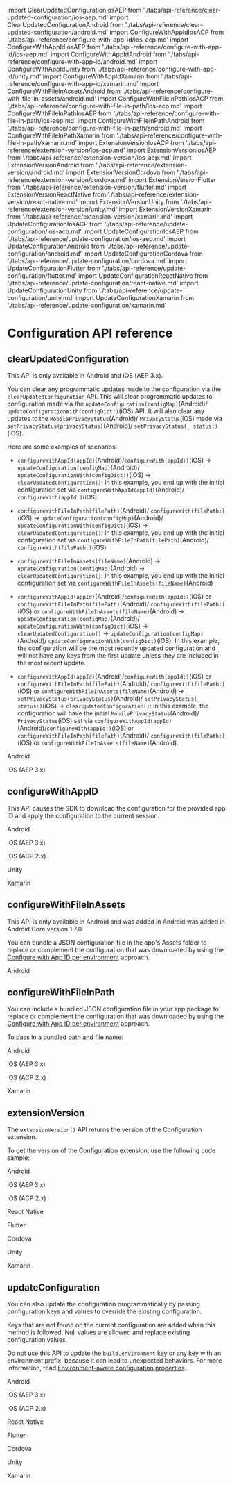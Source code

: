 import ClearUpdatedConfigurationIosAEP from './tabs/api-reference/clear-updated-configuration/ios-aep.md'
import ClearUpdatedConfigurationAndroid from './tabs/api-reference/clear-updated-configuration/android.md'
import ConfigureWithAppIdIosACP from './tabs/api-reference/configure-with-app-id/ios-acp.md'
import ConfigureWithAppIdIosAEP from './tabs/api-reference/configure-with-app-id/ios-aep.md'
import ConfigureWithAppIdAndroid from './tabs/api-reference/configure-with-app-id/android.md'
import ConfigureWithAppIdUnity from './tabs/api-reference/configure-with-app-id/unity.md'
import ConfigureWithAppIdXamarin from './tabs/api-reference/configure-with-app-id/xamarin.md'
import ConfigureWithFileInAssetsAndroid from './tabs/api-reference/configure-with-file-in-assets/android.md'
import ConfigureWithFileInPathIosACP from './tabs/api-reference/configure-with-file-in-path/ios-acp.md'
import ConfigureWithFileInPathIosAEP from './tabs/api-reference/configure-with-file-in-path/ios-aep.md'
import ConfigureWithFileInPathAndroid from './tabs/api-reference/configure-with-file-in-path/android.md'
import ConfigureWithFileInPathXamarin from './tabs/api-reference/configure-with-file-in-path/xamarin.md'
import ExtensionVersionIosACP from './tabs/api-reference/extension-version/ios-acp.md'
import ExtensionVersionIosAEP from './tabs/api-reference/extension-version/ios-aep.md'
import ExtensionVersionAndroid from './tabs/api-reference/extension-version/android.md'
import ExtensionVersionCordova from './tabs/api-reference/extension-version/cordova.md'
import ExtensionVersionFlutter from './tabs/api-reference/extension-version/flutter.md'
import ExtensionVersionReactNative from './tabs/api-reference/extension-version/react-native.md'
import ExtensionVersionUnity from './tabs/api-reference/extension-version/unity.md'
import ExtensionVersionXamarin from './tabs/api-reference/extension-version/xamarin.md'
import UpdateConfigurationIosACP from './tabs/api-reference/update-configuration/ios-acp.md'
import UpdateConfigurationIosAEP from './tabs/api-reference/update-configuration/ios-aep.md'
import UpdateConfigurationAndroid from './tabs/api-reference/update-configuration/android.md'
import UpdateConfigurationCordova from './tabs/api-reference/update-configuration/cordova.md'
import UpdateConfigurationFlutter from './tabs/api-reference/update-configuration/flutter.md'
import UpdateConfigurationReactNative from './tabs/api-reference/update-configuration/react-native.md'
import UpdateConfigurationUnity from './tabs/api-reference/update-configuration/unity.md'
import UpdateConfigurationXamarin from './tabs/api-reference/update-configuration/xamarin.md'

# Configuration API reference

## clearUpdatedConfiguration

<InlineAlert variant="info" slots="text"/>

This API is only available in Android and iOS (AEP 3.x).

You can clear any programmatic updates made to the configuration via the `clearUpdatedConfiguration` API. This will clear programmatic updates to configuration made via the `updateConfiguration(configMap)`(Android)/ `updateConfigurationWith(configDict:)`(iOS) API. It will also clear any updates to the `MobilePrivacyStatus`(Android)/ `PrivacyStatus`(iOS)  made via `setPrivacyStatus(privacyStatus)`(Android)/ `setPrivacyStatus(_ status:)`(iOS).

 Here are some examples of scenarios:

* `configureWithAppId(appId)`(Android)/`configureWith(appId:)`(iOS) -> `updateConfiguration(configMap)`(Android)/ `updateConfigurationWith(configDict:)`(iOS) -> `clearUpdatedConfiguration()`: In this example, you end up with the initial configuration set via `configureWithAppId(appId)`(Android)/ `configureWith(appId:)`(iOS)

* `configureWithFileInPath(filePath)`(Android)/ `configureWith(filePath:)`(iOS) -> `updateConfiguration(configMap)`(Android)/ `updateConfigurationWith(configDict)`(iOS) -> `clearUpdatedConfiguration()`: In this example, you end up with the initial configuration set via `configureWithFileInPath(filePath)`(Android)/ `configureWith(filePath:)`(iOS)

* `configureWithFileInAssets(fileName)`(Android) -> `updateConfiguration(configMap)`(Android) -> `clearUpdatedConfiguration()`: In this example, you end up with the initial configuration set via `configureWithFileInAssets(fileName)`(Android)

* `configureWithAppId(appId)`(Android)/`configureWith(appId:)`(iOS) or `configureWithFileInPath(filePath)`(Android)/ `configureWith(filePath:)`(iOS) or `configureWithFileInAssets(fileName)`(Android) -> `updateConfiguration(configMap)`(Android)/ `updateConfigurationWith(configDict)`(iOS) -> `clearUpdatedConfiguration()` -> `updateConfiguration(configMap)`(Android)/ `updateConfigurationWith(configDict)`(iOS): In this example, the configuration will be the most recently updated configuration and will not have any keys from the first update unless they are included in the most recent update.

* `configureWithAppId(appId)`(Android)/`configureWith(appId:)`(iOS) or `configureWithFileInPath(filePath)`(Android)/ `configureWith(filePath:)`(iOS) or `configureWithFileInAssets(fileName)`(Android) -> `setPrivacyStatus(privacyStatus)`(Android)/ `setPrivacyStatus(_ status:)`(iOS) -> `clearUpdatedConfiguration()`: In this example, the configuration will have the initial `MobilePrivacyStatus`(Android)/ `PrivacyStatus`(iOS) set via `configureWithAppId(appId)`(Android)/`configureWith(appId:)`(iOS) or `configureWithFileInPath(filePath)`(Android)/ `configureWith(filePath:)`(iOS) or `configureWithFileInAssets(fileName)`(Android).

<TabsBlock orientation="horizontal" slots="heading, content" repeat="2"/>

Android 

<ClearUpdatedConfigurationAndroid/>

iOS (AEP 3.x)

<ClearUpdatedConfigurationIosAEP/>

## configureWithAppID

This API causes the SDK to download the configuration for the provided app ID and apply the configuration to the current session.

<TabsBlock orientation="horizontal" slots="heading, content" repeat="5"/>

Android

<ConfigureWithAppIdAndroid/>

iOS (AEP 3.x)

<ConfigureWithAppIdIosAEP/>

iOS (ACP 2.x)

<ConfigureWithAppIdIosACP/>

Unity

<ConfigureWithAppIdUnity/>

Xamarin

<ConfigureWithAppIdXamarin/>

## configureWithFileInAssets

<InlineAlert variant="info" slots="text"/>

This API is only available in Android and was added in Android was added in Android Core version 1.7.0.

You can bundle a JSON configuration file in the app's Assets folder to replace or complement the configuration that was downloaded by using the [Configure with App ID per environment](./index.md#configure-with-app-id-per-environment) approach.

<TabsBlock orientation="horizontal" slots="heading, content" repeat="1"/>

Android

<ConfigureWithFileInAssetsAndroid/>

## configureWithFileInPath

You can include a bundled JSON configuration file in your app package to replace or complement the configuration that was downloaded by using the [Configure with App ID per environment](./index.md#configure-with-app-id-per-environment) approach.

To pass in a bundled path and file name:

<TabsBlock orientation="horizontal" slots="heading, content" repeat="4"/>

Android

<ConfigureWithFileInPathAndroid/>

iOS (AEP 3.x)

<ConfigureWithFileInPathIosAEP/>

iOS (ACP 2.x)

<ConfigureWithFileInPathIosACP/>

Xamarin

<ConfigureWithFileInPathXamarin/>

## extensionVersion

The `extensionVersion()` API returns the version of the Configuration extension.

To get the version of the Configuration extension, use the following code sample:

<TabsBlock orientation="horizontal" slots="heading, content" repeat="8"/>

Android

<ExtensionVersionAndroid/>

iOS (AEP 3.x)

<ExtensionVersionIosAEP/>

iOS (ACP 2.x)

<ExtensionVersionIosACP/>

React Native

<ExtensionVersionReactNative/>

Flutter

<ExtensionVersionFlutter/>

Cordova

<ExtensionVersionCordova/>

Unity

<ExtensionVersionUnity/>

Xamarin

<ExtensionVersionXamarin/>

## updateConfiguration

You can also update the configuration programmatically by passing configuration keys and values to override the existing configuration.

<InlineAlert variant="info" slots="text"/>

Keys that are not found on the current configuration are added when this method is followed. Null values are allowed and replace existing configuration values.

<InlineAlert variant="warning" slots="text"/>

Do not use this API to update the `build.environment` key or any key with an environment prefix, because it can lead to unexpected behaviors. For more information, read [Environment-aware configuration properties](./index.md#environment-aware-configuration-properties).

<TabsBlock orientation="horizontal" slots="heading, content" repeat="8"/>

Android

<UpdateConfigurationAndroid/>

iOS (AEP 3.x)

<UpdateConfigurationIosAEP/>

iOS (ACP 2.x)

<UpdateConfigurationIosACP/>

React Native

<UpdateConfigurationReactNative/>

Flutter

<UpdateConfigurationFlutter/>

Cordova

<UpdateConfigurationCordova/>

Unity

<UpdateConfigurationUnity/>

Xamarin

<UpdateConfigurationXamarin/>
